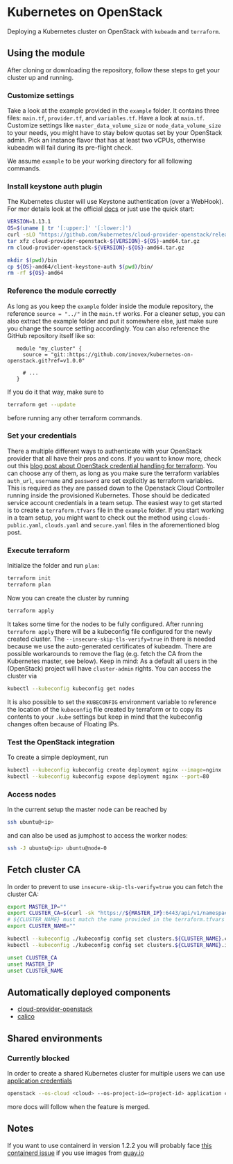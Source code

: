 # Kubernetes on OpenStack

Deploying a Kubernetes cluster on OpenStack with `kubeadm` and `terraform`.

## Using the module

After cloning or downloading the repository, follow these steps to get your cluster up and running.

### Customize settings

Take a look at the example provided in the `example` folder. It contains three files: `main.tf`, `provider.tf`, and `variables.tf`. Have a look at `main.tf`. Customize settings like `master_data_volume_size` or `node_data_volume_size` to your needs, you might have to stay below quotas set by your OpenStack admin. Pick an instance flavor that has at least two vCPUs, otherwise kubeadm will fail during its pre-flight check.

We assume `example` to be your working directory for all following commands.

### Install keystone auth plugin

The Kubernetes cluster will use Keystone authentication (over a WebHook). For mor details look at the official [docs](https://github.com/kubernetes/cloud-provider-openstack/blob/master/docs/using-keystone-webhook-authenticator-and-authorizer.md#new-kubectl-clients-from-v1110-and-later) or just use the quick start:

```bash
VERSION=1.13.1
OS=$(uname | tr '[:upper:]' '[:lower:]')
curl -sLO "https://github.com/kubernetes/cloud-provider-openstack/releases/download/${VERSION}/cloud-provider-openstack-${VERSION}-${OS}-amd64.tar.gz"
tar xfz cloud-provider-openstack-${VERSION}-${OS}-amd64.tar.gz
rm cloud-provider-openstack-${VERSION}-${OS}-amd64.tar.gz

mkdir $(pwd)/bin
cp ${OS}-amd64/client-keystone-auth $(pwd)/bin/
rm -rf ${OS}-amd64
```

### Reference the module correctly

As long as you keep the `example` folder inside the module repository, the reference `source = "../"` in the `main.tf` works. For a cleaner setup, you can also extract the example folder and put it somewhere else, just make sure you change the source setting accordingly. You can also reference the GitHub repository itself like so:

```hcl
   module "my_cluster" {
     source = "git::https://github.com/inovex/kubernetes-on-openstack.git?ref=v1.0.0"

     # ...
   }
```

If you do it that way, make sure to

```bash
terraform get --update
```

before running any other terraform commands.

### Set your credentials

There a multiple different ways to authenticate with your OpenStack provider that all have their pros and cons. If you want to know more, check out this [blog post about OpenStack credential handling for terraform](https://www.inovex.de/blog/managing-secrets-openstack-terraform/). You can choose any of them, as long as you make sure the terraform variables `auth_url`, `username` and `password` are set explicitly as terraform variables. This is required as they are passed down to the Openstack Cloud Controller running inside the provisioned Kubernetes. Those should be dedicated service account credentials in a team setup. The easiest way to get started is to create a `terraform.tfvars` file in the `example` folder. If you start working in a team setup, you might want to check out the method using `clouds-public.yaml`, `clouds.yaml` and `secure.yaml` files in the aforementioned blog post.

### Execute terraform

Initialize the folder and run `plan`:

```bash
terraform init
terraform plan
```

Now you can create the cluster by running

```bash
terraform apply
```

It takes some time for the nodes to be fully configured. After running `terraform apply` there will be a kubeconfig file configured for the newly created cluster. The `--insecure-skip-tls-verify=true` in there is needed because we use the auto-generated certificates of kubeadm. There are possible workarounds to remove the flag (e.g. fetch the CA from the Kubernetes master, see below). Keep in mind: As a default all users in the (OpenStack) project will have `cluster-admin` rights. You can access the cluster via

```bash
kubectl --kubeconfig kubeconfig get nodes
```

It is also possible to set the `KUBECONFIG` environment variable to reference the location of the `kubeconfig` file created by terraform  or to copy its contents to your `.kube` settings but keep in mind that the kubeconfig changes often because of Floating IPs.

### Test the OpenStack integration

To create a simple deployment, run

```bash
kubectl --kubeconfig kubeconfig create deployment nginx --image=nginx
kubectl --kubeconfig kubeconfig expose deployment nginx --port=80
```

### Access nodes

In the current setup the master node can be reached by

```bash
ssh ubuntu@<ip>
```

and can also be used as jumphost to access the worker nodes:

```bash
ssh -J ubuntu@<ip> ubuntu@node-0
```

## Fetch cluster CA

In order to prevent to use `insecure-skip-tls-verify=true` you can fetch the cluster CA:

```bash
export MASTER_IP=""
export CLUSTER_CA=$(curl -sk "https://${MASTER_IP}:6443/api/v1/namespaces/kube-public/configmaps/cluster-info" | jq -r '.data.kubeconfig' | grep -o 'certificate-authority-data:.*' | awk '{print $2}')
# ${CLUSTER_NAME} must match the name provided in the terraform.tfvars
export CLUSTER_NAME=""

kubectl --kubeconfig ./kubeconfig config set clusters.${CLUSTER_NAME}.certificate-authority-data ${CLUSTER_CA}
kubectl --kubeconfig ./kubeconfig config set clusters.${CLUSTER_NAME}.insecure-skip-tls-verify false

unset CLUSTER_CA
unset MASTER_IP
unset CLUSTER_NAME
```

## Automatically deployed components

- [cloud-provider-openstack](https://github.com/kubernetes/cloud-provider-openstack)
- [calico](https://docs.projectcalico.org/v3.4/getting-started/kubernetes/installation/calico#installing-with-the-kubernetes-api-datastore50-nodes-or-less)

## Shared environments

### Currently blocked

In order to create a shared Kubernetes cluster for multiple users we can use [application credentials](https://docs.openstack.org/python-openstackclient/rocky/cli/command-objects/application-credentials.html)

```bash
openstack --os-cloud <cloud> --os-project-id=<project-id> application credential create --restricted kubernetes
```

more docs will follow when the feature is merged.

## Notes

If you want to use containerd in version 1.2.2 you will probably face [this containerd issue](https://github.com/containerd/containerd/issues/2840) if you use images from [quay.io](https://quay.io)